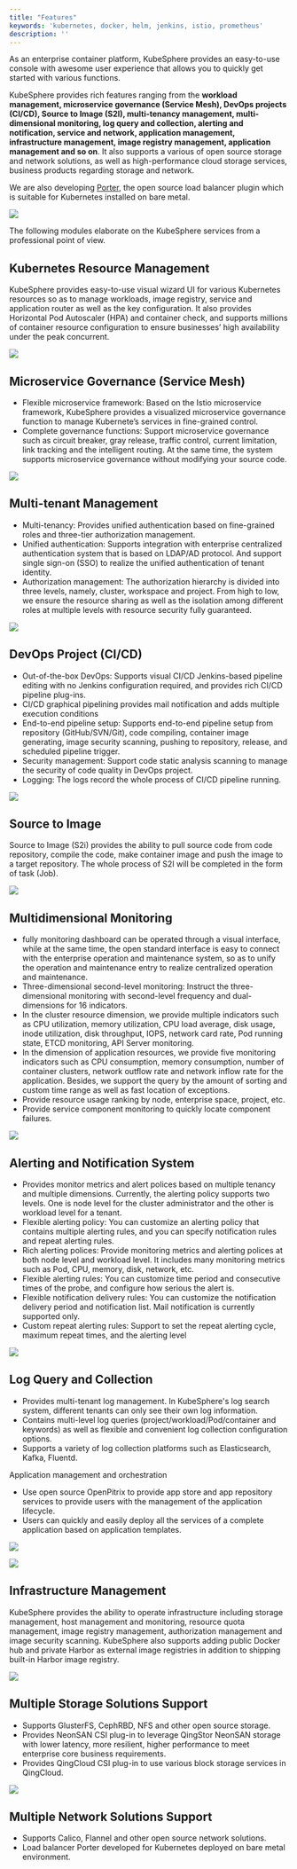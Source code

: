 ```yaml
---
title: "Features"
keywords: 'kubernetes, docker, helm, jenkins, istio, prometheus'
description: ''
---
```


As an enterprise container platform, KubeSphere provides an easy-to-use console with awesome user experience that allows you to quickly get started with various functions.

KubeSphere provides rich features ranging from the **workload management, microservice governance (Service Mesh), DevOps projects (CI/CD), Source to Image (S2I), multi-tenancy management, multi-dimensional monitoring, log query and collection, alerting and notification, service and network, application management, infrastructure management, image registry management, application management and so on**. It also supports a various of open source storage and network solutions, as well as high-performance cloud storage services, business products regarding storage and network.

We are also developing [Porter](https://github.com/kubesphere/porter), the open source load balancer plugin which is suitable for Kubernetes installed on bare metal. 

![](https://pek3b.qingstor.com/kubesphere-docs/png/20191017145758.png)

The following modules elaborate on the KubeSphere services from a professional point of view.

## Kubernetes Resource Management

KubeSphere provides easy-to-use visual wizard UI for various Kubernetes resources so as to manage workloads, image registry, service and application router as well as the key configuration. It also provides Horizontal Pod Autoscaler (HPA) and container check, and supports millions of container resource configuration to ensure businesses’ high availability under the peak concurrent.

![](https://pek3b.qingstor.com/kubesphere-docs/png/20191017150242.png)

## Microservice Governance (Service Mesh)

- Flexible microservice framework: Based on the Istio microservice framework, KubeSphere provides a visualized microservice governance function to manage Kubernete’s services in fine-grained control.
- Complete governance functions: Support microservice governance such as circuit breaker, gray release, traffic control, current limitation, link tracking and the intelligent routing. At the same time, the system supports microservice governance without modifying your source code.

![](https://pek3b.qingstor.com/kubesphere-docs/png/20190713002111.png)


## Multi-tenant Management

- Multi-tenancy: Provides unified authentication based on fine-grained roles and three-tier authorization management.
- Unified authentication: Supports integration with enterprise centralized authentication system that is based on LDAP/AD protocol. And support single sign-on (SSO) to realize the unified authentication of tenant identity.
- Authorization management: The authorization hierarchy is divided into three levels, namely, cluster, workspace and project. From high to low, we ensure the resource sharing as well as the isolation among different roles at multiple levels with resource security fully guaranteed.

![](https://pek3b.qingstor.com/kubesphere-docs/png/20191017150642.png)

## DevOps Project (CI/CD)

- Out-of-the-box DevOps: Supports visual CI/CD Jenkins-based pipeline editing with no Jenkins configuration required, and provides rich CI/CD pipeline plug-ins.
- CI/CD graphical pipelining provides mail notification and adds multiple execution conditions
- End-to-end pipeline setup: Supports end-to-end pipeline setup from repository (GitHub/SVN/Git), code compiling, container image generating, image security scanning, pushing to repository, release, and scheduled pipeline trigger.
- Security management: Support code static analysis scanning to manage the security of code quality in DevOps project.
- Logging: The logs record the whole process of CI/CD pipeline running.

![](https://pek3b.qingstor.com/kubesphere-docs/png/20191017153203.png)

## Source to Image

 Source to Image (S2i) provides the ability to pull source code from code repository, compile the code, make container image and push the image to a target repository. The whole process of S2I will be completed in the form of task (Job).

![](https://pek3b.qingstor.com/kubesphere-docs/png/20191017152542.png)

## Multidimensional Monitoring

- fully monitoring dashboard can be operated through a visual interface, while at the same time, the open standard interface is easy to connect with the enterprise operation and maintenance system, so as to unify the operation and maintenance entry to realize centralized operation and maintenance.
- Three-dimensional second-level monitoring: Instruct the three-dimensional monitoring with second-level frequency and dual-dimensions for 16 indicators.
- In the cluster resource dimension, we provide multiple indicators such as CPU utilization, memory utilization, CPU load average, disk usage, inode utilization, disk throughput, IOPS, network card rate, Pod running state, ETCD monitoring, API Server monitoring.
- In the dimension of application resources, we provide five monitoring indicators such as CPU consumption, memory consumption, number of container clusters, network outflow rate and network inflow rate for the application. Besides, we support the query by the amount of sorting and custom time range as well as fast location of exceptions.
- Provide resource usage ranking by node, enterprise space, project, etc.
- Provide service component monitoring to quickly locate component failures.

![](https://pek3b.qingstor.com/kubesphere-docs/png/20191017150930.png)

## Alerting and Notification System

- Provides monitor metrics and alert polices based on multiple tenancy and multiple dimensions. Currently, the alerting policy supports two levels. One is node level for the cluster administrator and the other is workload level for a tenant.
- Flexible alerting policy: You can customize an alerting policy that contains multiple alerting rules, and you can specify notification rules and repeat alerting rules.
- Rich alerting polices: Provide monitoring metrics and alerting polices at both node level and workload level. It includes many monitoring metrics such as Pod, CPU, memory, disk, network, etc.
- Flexible alerting rules: You can customize time period and consecutive times of the probe, and configure how serious the alert is.
- Flexible notification delivery rules: You can customize the notification delivery period and notification list. Mail notification is currently supported only.
- Custom repeat alerting rules: Support to set the repeat alerting cycle, maximum repeat times, and the alerting level

![](https://pek3b.qingstor.com/kubesphere-docs/png/20191017151933.png)

## Log Query and Collection

- Provides multi-tenant log management. In KubeSphere's log search system, different tenants can only see their own log information.
- Contains multi-level log queries (project/workload/Pod/container and keywords) as well as flexible and convenient log collection configuration options.
- Supports a variety of log collection platforms such as Elasticsearch, Kafka, Fluentd.

Application management and orchestration
- Use open source OpenPitrix to provide app store and app repository services to provide users with the management of the application lifecycle.
- Users can quickly and easily deploy all the services of a complete application based on application templates.

![](https://pek3b.qingstor.com/kubesphere-docs/png/20191017151418.png)

![](https://pek3b.qingstor.com/kubesphere-docs/png/20191017152007.png)

## Infrastructure Management

KubeSphere provides the ability to operate infrastructure including storage management, host management and monitoring, resource quota management, image registry management, authorization management and image security scanning. KubeSphere also supports adding public Docker hub and private Harbor as external image registries in addition to shipping built-in Harbor image registry.

![](https://pek3b.qingstor.com/kubesphere-docs/png/20191017151554.png)

## Multiple Storage Solutions Support

- Supports GlusterFS, CephRBD, NFS and other open source storage.
- Provides NeonSAN CSI plug-in to leverage QingStor NeonSAN storage with lower latency, more resilient, higher performance to meet enterprise core business requirements.
- Provides QingCloud CSI plug-in to use various block storage services in QingCloud.

![](https://pek3b.qingstor.com/kubesphere-docs/png/20191017151706.png)

## Multiple Network Solutions Support

- Supports Calico, Flannel and other open source network solutions.
- Load balancer Porter developed for Kubernetes deployed on bare metal environment.
